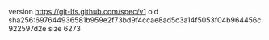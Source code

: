 version https://git-lfs.github.com/spec/v1
oid sha256:697644936581b959e2f73bd9f4ccae8ad5c3a14f5053f04b964456c922597d2e
size 6273

